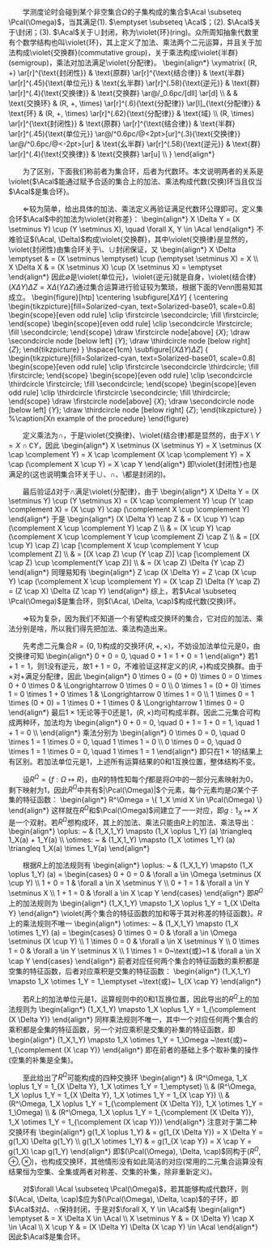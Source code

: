 　　学测度论时会碰到某个非空集合$\Omega$的子集构成的集合$\Acal \subseteq \Pcal(\Omega)$，当其满足(1). $\emptyset \subseteq \Acal$；(2). $\Acal$关于$\setminus$封闭；(3). $\Acal$关于$\cup$封闭，称为\violet{环}(ring)。众所周知抽象代数里有个数学结构也叫\violet{环}，其上定义了加法、乘法两个二元运算，并且关于加法构成\violet{交换群}(commutative group)，关于乘法构成\violet{半群}(semigroup)，乘法对加法满足\violet{分配律}。
\begin{align\*}
    \xymatrix{
    (R, +) \ar[r]^{\text{封闭性}}      & \text{原群} \ar[r]^{\text{结合律}} & \text{半群} \ar[r]^(.45){\text{单位元}}                                                                    & \text{幺半群} \ar[r]^(.58){\text{逆元}}                          & \text{群} \ar[r]^(.4){\text{交换律}} & \text{交换群} \ar@/\_0.6pc/[dll] \ar[d]                 \\\\
                                       &                                    & \text{交换环}                                                                                              & (R, +, \times) \ar[r]^(.6){\text{分配律}} \ar[l]\_{\text{分配律}} & \text{环}                            & (R, +, \times) \ar[r]^(.62){\text{分配律}} & \text{域} \\\\
    (R, \times) \ar[r]^{\text{封闭性}} & \text{原群} \ar[r]^{\text{结合律}} & \text{半群} \ar[r]^(.45){\text{单位元}} \ar@/^0.6pc/@<2pt>[ur]^(.3){\text{交换律}} \ar@/^0.6pc/@<-2pt>[ur] & \text{幺半群} \ar[r]^(.58){\text{逆元}}                          & \text{群} \ar[r]^(.4){\text{交换律}} & \text{交换群} \ar[u]                                   \\\\
    }
\end{align\*}

　　为了区别，下面我们称前者为集合环，后者为代数环。本文说明两者的关系是\violet{$\Acal$能通过赋予合适的集合上的加法、乘法构成代数(交换)环当且仅当$\Acal$是集合环}。

　　$\Leftarrow$较为简单，给出具体的加法、乘法定义再验证满足代数环公理即可。定义集合环$\Acal$中的加法为\violet{对称差}：
\begin{align\*}
    X \Delta Y = (X \setminus Y) \cup (Y \setminus X), \quad \forall X, Y \in \Acal
\end{align\*}
不难验证$(\Acal, \Delta)$构成\violet{交换群}，其中\violet{交换律}是显然的，\violet{封闭性}由集合环关于$\setminus$、$\cup$封闭保证，又
\begin{align\*}
    X \Delta \emptyset & = (X \setminus \emptyset) \cup (\emptyset \setminus X) = X \\\\
    X \Delta X         & = (X \setminus X) \cup (X \setminus X) = \emptyset
\end{align\*}
因此$\emptyset$是\violet{单位元}，\violet{逆元}就是自身，\violet{结合律}$(X \Delta Y) \Delta Z = X \Delta (Y \Delta Z)$通过集合运算进行验证较为繁琐，根据下面的Venn图易知其成立。
\begin{figure}[htp]
    \centering
    \subfigure[$X \Delta Y$]
    {
        \centering
        \begin{tikzpicture}[fill=Solarized-cyan, text=Solarized-base01, scale=0.8]
            \begin{scope}[even odd rule]
                \clip \firstcircle
                \secondcircle;
                \fill \firstcircle;
            \end{scope}
            \begin{scope}[even odd rule]
                \clip \secondcircle
                \firstcircle;
                \fill \secondcircle;
            \end{scope}
            \draw \firstcircle node[above] {$X$};
            \draw \secondcircle node [below left] {$Y$};
            \draw \thirdcircle node [below right] {$Z$};
        \end{tikzpicture}
    }
    \hspace{1cm}
    \subfigure[$(X \Delta Y) \Delta Z$]
    {
        \begin{tikzpicture}[fill=Solarized-cyan, text=Solarized-base01, scale=0.8]
            \begin{scope}[even odd rule]
                \clip \firstcircle
                \secondcircle
                \thirdcircle;
                \fill \firstcircle;
            \end{scope}
            \begin{scope}[even odd rule]
                \clip \secondcircle
                \thirdcircle
                \firstcircle;
                \fill \secondcircle;
            \end{scope}
            \begin{scope}[even odd rule]
                \clip \thirdcircle
                \firstcircle
                \secondcircle;
                \fill \thirdcircle;
            \end{scope}
            \draw \firstcircle node[above] {$X$};
            \draw \secondcircle node [below left] {$Y$};
            \draw \thirdcircle node [below right] {$Z$};
        \end{tikzpicture}
    }
    %\caption{Xn example of the procedure}
\end{figure}

　　定义乘法为$\cap$，于是\violet{交换律}、\violet{结合律}都是显然的，由于$X \setminus Y = X \cap \complement Y$，因此
\begin{align\*}
    X \setminus (X \setminus Y) = X \setminus (X \cap \complement Y) = X \cap \complement (X \cap \complement Y) = X \cap (\complement X \cup Y) = X \cap Y
\end{align\*}
即\violet{封闭性}也是满足的(这也说明集合环关于$\cup$、$\cap$、$\setminus$都是封闭的)。

　　最后验证$\Delta$对于$\cap$满足\violet{分配律}，由于
\begin{align\*}
    X \Delta Y = (X \setminus Y) \cup (Y \setminus X) = (X \cap \complement Y) \cup (Y \cap \complement X) = (X \cup Y) \cap (\complement X \cup \complement Y)
\end{align\*}
于是
\begin{align\*}
    (X \Delta Y) \cap Z & = (X \cup Y) \cap (\complement X \cup \complement Y) \cap Z                             \\\\
                        & = (X \cup Y) \cap (\complement X \cup \complement Y \cup \complement Z) \cap Z          \\\\
                        & = [(X \cup Y) \cap Z] \cap [\complement X \cup \complement Y \cup \complement Z]        \\\\
                        & = [(X \cap Z) \cup (Y \cap Z)] \cap [\complement (X \cap Z) \cup \complement(Y \cap Z)] \\\\
                        & = (X \cap Z) \Delta (Y \cap Z)
\end{align\*}
同理易知有
\begin{align\*}
    Z \cap (X \Delta Y) = Z \cap (X \cup Y) \cap (\complement X \cup \complement Y) = (X \cap Z) \Delta (Y \cap Z) = (Z \cap X) \Delta (Z \cap Y)
\end{align\*}
综上，若$\Acal \subseteq \Pcal(\Omega)$是集合环，则$(\Acal, \Delta, \cap)$构成代数(交换)环。

　　$\Rightarrow$较为复杂，因为我们不知道一个有望构成交换环的集合，它对应的加法、乘法分别是啥，所以我们得先把加法、乘法构造出来。

　　先考虑二元集合$R = \{0, 1\}$构成的交换环$(R, +, \times)$，不妨设加法单位元是$0$，由交换律可知
\begin{align\*}
    0 + 0 = 0, \quad 0 + 1 = 1 + 0 = 1
\end{align\*}
若$1 + 1 = 1$，则$1$没有逆元，故$1 + 1 = 0$，不难验证这样定义的$(R, +)$构成交换群。由于$\times$对$+$满足分配律，因此
\begin{align\*}
    0 \times 0 = (0 + 0) \times 0 = 0 \times 0 + 0 \times 0 & \Longrightarrow 0 \times 0 = 0 \\\\
    0 \times 1 = (0 + 0) \times 1 = 0 \times 1 + 0 \times 1 & \Longrightarrow 0 \times 1 = 0 \\\\
    1 \times 0 = 1 \times (0 + 0) = 1 \times 0 + 1 \times 0 & \Longrightarrow 1 \times 0 = 0
\end{align\*}
最后$1 \times 1$无论等于$0$还是$1$，$(R, \times)$均可构成半群。因此二元集合可构成两种环，加法均为
\begin{align\*}
    0 + 0 = 0, \quad 0 + 1 = 1 + 0 = 1, \quad 1 + 1 = 0 \\\\
\end{align\*}
乘法分别为
\begin{align\*}
    0 \times 0 = 0, \quad 0 \times 1 = 1 \times 0 = 0, \quad 1 \times 1 = 0 \\\\
    0 \times 0 = 0, \quad 0 \times 1 = 1 \times 0 = 0, \quad 1 \times 1 = 1
\end{align\*}
即只在$1 \times 1$的结果上有区别。若加法单位元是$1$，上述所有运算结果的$0$和$1$互换位置，整体结构不变。

　　设$R^\Omega = \{ f: \Omega \mapsto R \}$，由$R$的特性知每个$f$都是将$\Omega$中的一部分元素映射为$0$，剩下映射为$1$，因此$R^\Omega$中共有$|\Pcal(\Omega)|$个元素，每个元素均是$\Omega$某个子集的特征函数：
\begin{align\*}
    R^\Omega = \\{ 1\_X \mid X \in \Pcal(\Omega) \\}
\end{align\*}
这样就在$R^\Omega$和$\Pcal(\Omega)$间建立了一一对应，即$g: 1_X \mapsto X$是一个双射。若$R^\Omega$想构成环，其上的加法、乘法只能由$R$上的加法、乘法导出：
\begin{align\*}
    \oplus: ~  & (1\_X,1\_Y) \mapsto (1\_X \oplus 1\_Y) (a) \triangleq 1\_X(a) + 1\_Y(a)       \\\\
    \otimes: ~ & (1\_X,1\_Y) \mapsto (1\_X \otimes 1\_Y) (a) \triangleq 1\_X(a) \times 1\_Y(a)
\end{align\*}

　　根据$R$上的加法规则有
\begin{align\*}
    \oplus: ~ & (1\_X,1\_Y) \mapsto (1\_X \oplus 1\_Y) (a) = \begin{cases}
        0 + 0 = 0 & \forall a \in \Omega \setminus (X \cup Y) \\\\
        1 + 0 = 1 & \forall a \in X \setminus Y               \\\\
        0 + 1 = 1 & \forall a \in Y \setminus X               \\\\
        1 + 1 = 0 & \forall a \in X \cap Y
    \end{cases}
\end{align\*}
即$R^\Omega$上的加法规则为
\begin{align\*}
    (1\_X,1\_Y) \mapsto 1\_X \oplus 1\_Y = 1\_{X \Delta Y}
\end{align\*}
\violet{两个集合的特征函数的加和等于其对称差的特征函数}。$R$上的乘法规则不唯一
\begin{align\*}
    \otimes: ~ & (1\_X,1\_Y) \mapsto (1\_X \otimes 1\_Y) (a) = \begin{cases}
        0 \times 0 = 0             & \forall a \in \Omega \setminus (X \cup Y) \\\\
        1 \times 0 = 0             & \forall a \in X \setminus Y               \\\\
        0 \times 1 = 0             & \forall a \in Y \setminus X               \\\\
        1 \times 1 = 0~\text{或}~1 & \forall a \in X \cap Y
    \end{cases}
\end{align\*}
前者对应任何两个集合的特征函数的乘积都是空集的特征函数，后者对应乘积是交集的特征函数：
\begin{align\*}
    (1\_X,1\_Y) \mapsto 1\_X \otimes 1\_Y = 1\_\emptyset ~\text{或}~ 1\_{X \cap Y}
\end{align\*}

　　若$R$上的加法单位元是$1$，运算规则中的$0$和$1$互换位置，因此导出的$R^\Omega$上的加法规则为
\begin{align\*}
    (1\_X,1\_Y) \mapsto 1\_X \oplus 1\_Y = 1\_{\complement (X \Delta Y)}
\end{align\*}
同样乘法规则不唯一，其中一个对应任何两个集合的乘积都是全集的特征函数，另一个对应乘积是交集的补集的特征函数，即
\begin{align\*}
    (1\_X,1\_Y) \mapsto 1\_X \otimes 1\_Y = 1\_\Omega ~\text{或}~ 1\_{\complement (X \cap Y)}
\end{align\*}
即在前者的基础上多个取补集的操作(空集的补集是全集)。

　　至此给出了$R^\Omega$可能构成的四种交换环
\begin{align\*}
     & (R^\Omega, 1\_X \oplus 1\_Y = 1\_{X \Delta Y}, 1\_X \otimes 1\_Y = 1\_\emptyset)                              \\\\
     & (R^\Omega, 1\_X \oplus 1\_Y = 1\_{X \Delta Y}, 1\_X \otimes 1\_Y = 1\_{X \cap Y})                             \\\\
     & (R^\Omega, 1\_X \oplus 1\_Y = 1\_{\complement (X \Delta Y)}, 1\_X \otimes 1\_Y = 1\_\Omega)                   \\\\
     & (R^\Omega, 1\_X \oplus 1\_Y = 1\_{\complement (X \Delta Y)}, 1\_X \otimes 1\_Y = 1\_{\complement (X \cap Y)})
\end{align\*}
注意对于第二种交换环有
\begin{align\*}
    g(1\_X \oplus 1\_Y)  & = g(1\_{X \Delta Y}) = X \Delta Y = g(1\_X) \Delta g(1\_Y) \\\\
    g(1\_X \otimes 1\_Y) & = g(1\_{X \cap Y}) = X \cap Y = g(1\_X) \cap g(1\_Y)
\end{align\*}
即$(\Pcal(\Omega), \Delta, \cap)$同构于$(R^\Omega, \oplus, \otimes)$，也构成交换环，其他情形没有如此简洁的对应(常用的二元集合运算没有结果恒为空集、全集或两者对称差、交集的补集，除非重新定义)。

　　对$\forall \Acal \subseteq \Pcal(\Omega)$，若其能够构成代数环，则$(\Acal, \Delta, \cap)$应为$(\Pcal(\Omega), \Delta, \cap)$的子环，即$\Acal$对$\Delta$、$\cap$保持封闭，于是对$\forall X, Y \in \Acal$有
\begin{align\*}
    \emptyset     & = X \Delta X \in \Acal                     \\\\
    X \setminus Y & = (X \Delta Y) \cap X \in \Acal            \\\\
    X \cup Y      & = (X \Delta Y) \Delta (X \cap Y) \in \Acal
\end{align\*}
因此$\Acal$是集合环。

